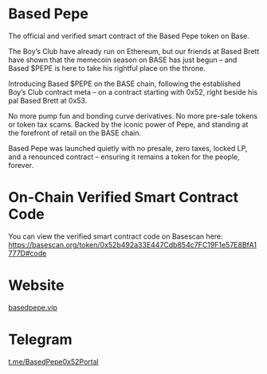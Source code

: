 # Based Pepe
The official and verified smart contract of the Based Pepe token on Base.

The Boy’s Club have already run on Ethereum, but our friends at Based Brett have shown that the memecoin season on BASE has just begun – and Based $PEPE is here to take his rightful place on the throne.

Introducing Based $PEPE on the BASE chain, following the established Boy’s Club contract meta – on a contract starting with 0x52, right beside his pal Based Brett at 0x53.

No more pump fun and bonding curve derivatives. No more pre-sale tokens or token tax scams. Backed by the iconic power of Pepe, and standing at the forefront of retail on the BASE chain.

Based Pepe was launched quietly with no presale, zero taxes, locked LP, and a renounced contract – ensuring it remains a token for the people, forever.

# On-Chain Verified Smart Contract Code
You can view the verified smart contract code on Basescan here:
https://basescan.org/token/0x52b492a33E447Cdb854c7FC19F1e57E8BfA1777D#code

# Website

[basedpepe.vip](https://basedpepe.vip/)

# Telegram

[t.me/BasedPepe0x52Portal](https://t.me/BasedPepe0x52Portal)
